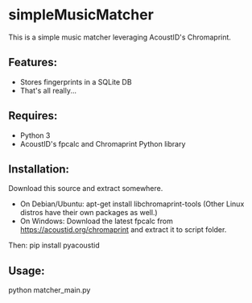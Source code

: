 # simpleMusicMatcher

This is a simple music matcher leveraging AcoustID's Chromaprint.

## Features:
- Stores fingerprints in a SQLite DB
- That's all really...

## Requires:
- Python 3
- AcoustID's fpcalc and Chromaprint Python library

## Installation:
Download this source and extract somewhere.

- On Debian/Ubuntu: apt-get install libchromaprint-tools (Other Linux distros have their own packages as well.)
- On Windows: Download the latest fpcalc from https://acoustid.org/chromaprint and extract it to script folder.

Then: pip install pyacoustid

## Usage:
python matcher_main.py <path to your music library>

